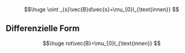 $$\huge
\oint _{s}\vec{B}d\vec{s}=\mu_{0}I_{\text{innen}}
$$
## Differenzielle Form
$$\huge
rot\vec{B}=\mu_{0}I_{\text{innen}}
$$
